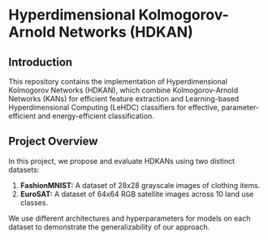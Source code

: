 # Hyperdimensional Kolmogorov-Arnold Networks (HDKAN)

## Introduction

This repository contains the implementation of Hyperdimensional Kolmogorov Networks (HDKAN), which combine Kolmogorov-Arnold Networks (KANs) for efficient feature extraction and Learning-based Hyperdimensional Computing (LeHDC) classifiers for effective, parameter-efficient and energy-efficient classification.

## Project Overview

In this project, we propose and evaluate HDKANs using two distinct datasets:
1. **FashionMNIST:** A dataset of 28x28 grayscale images of clothing items.
2. **EuroSAT:** A dataset of 64x64 RGB satellite images across 10 land use classes.

We use different architectures and hyperparameters for models on each dataset to demonstrate the generalizability of our approach.
